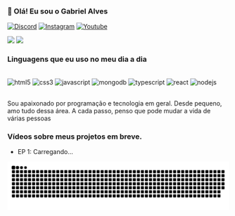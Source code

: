 ### 🔪 Olá! Eu sou o Gabriel Alves


[![Discord](https://img.shields.io/badge/Discord-7289DA?style=for-the-badge&logo=discord&logoColor=white)](https://discordapp.com/users/1139283836136599644) 
[![Instagram](https://img.shields.io/badge/Instagram-E4405F?style=for-the-badge&logo=instagram&logoColor=white)](https://www.instagram.com/gablxviz/)
[![Youtube](https://img.shields.io/badge/YouTube-FF0000?style=for-the-badge&logo=youtube&logoColor=white)](https://www.youtube.com/channel/UC2tt5nTmCBUo_tdVSqak_5A)


<div>
  <img height="180em" src="https://github-readme-stats.vercel.app/api?username=gablxvi&show_icons=true&theme=dark"/>
  <img height="180em" src="https://github-readme-stats.vercel.app/api/top-langs/?username=gablxvi&layout=compact&theme=dark"/>

### Linguagens que eu uso no meu dia a dia

<div style="display: inline_block"><br/>
  <img aling="center" alt="html5" src="https://img.shields.io/badge/HTML5-E34F26?style=for-the-badge&logo=html5&logoColor=white" />
  <img aling="center" alt="css3" src="https://img.shields.io/badge/CSS3-1572B6?style=for-the-badge&logo=css3&logoColor=white" />
  <img aling="center" alt="javascript" src="https://img.shields.io/badge/JavaScript-F7DF1E?style=for-the-badge&logo=javascript&logoColor=black" />
  <img aling="center" alt="mongodb" src="https://img.shields.io/badge/MongoDB-4EA94B?style=for-the-badge&logo=mongodb&logoColor=white" />
  <img aling="center" alt="typescript" src="https://img.shields.io/badge/TypeScript-007ACC?style=for-the-badge&logo=typescript&logoColor=white" />
  <img aling="center" alt="react" src="https://img.shields.io/badge/React-20232A?style=for-the-badge&logo=react&logoColor=61DAFB" />
  <img aling="center" alt="nodejs" src="https://img.shields.io/badge/Node.js-43853D?style=for-the-badge&logo=node.js&logoColor=white" />
</div><br/>


Sou apaixonado por programação e tecnologia em geral. Desde pequeno, amo tudo dessa área. A cada passo, penso que pode mudar a vida de várias pessoas

### Vídeos sobre meus projetos em breve.

- EP 1: Carregando...

<picture>
  <source media="(prefers-color-scheme: dark)" srcset="https://raw.githubusercontent.com/platane/platane/output/github-contribution-grid-snake-dark.svg">
  <source media="(prefers-color-scheme: light)" srcset="https://raw.githubusercontent.com/platane/platane/output/github-contribution-grid-snake.svg">
  <img alt="github contribution grid snake animation" src="https://raw.githubusercontent.com/platane/platane/output/github-contribution-grid-snake.svg">
</picture>
